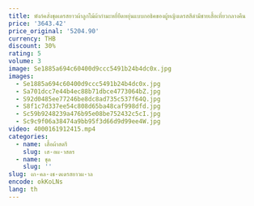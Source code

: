 ```yaml
---
title: พังก์คลั่งชุดเดรสยาวผ้าลูกไม้ผ้ากำมะหยี่ยืดหยุ่นแบบกอธิคของผู้หญิงเดรสสีดำมีชายเสื้อเที่ยวกลางคืน
price: '3643.42'
price_original: '5204.90'
currency: THB
discount: 30%
rating: 5
volume: 3
image: Se1885a694c60400d9ccc5491b24b4dc0x.jpg
images:
  - Se1885a694c60400d9ccc5491b24b4dc0x.jpg
  - Sa701dcc7e44b4ec88b71dbce4773064bZ.jpg
  - S92d0485ee77246be8dc8ad735c537f64Q.jpg
  - S8f1c7d337ee54c808d65ba48caf998dfd.jpg
  - Sc59b9248239a476b95e08be752432c5cI.jpg
  - Sc9c9f06a38474a9bb95f3d66d9d99ee4W.jpg
video: 4000161912415.mp4
categories:
  - name: เสื้อผ้าสตรี
    slug: เส-อผ-าสตร
  - name: ชุด
    slug: ''
slug: งก-คล-งช-ดเดรสยาวผ-าล
encode: okKoLNs
lang: th
---
```

  